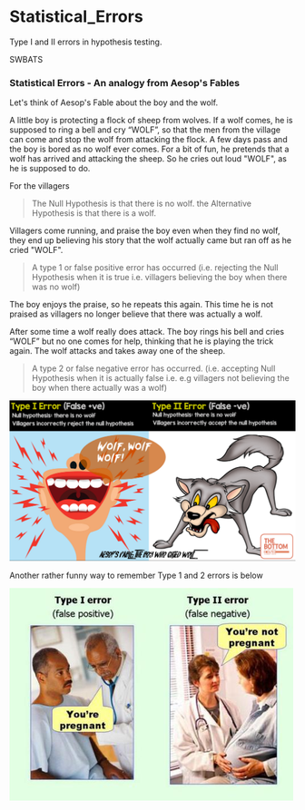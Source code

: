 # Statistical_Errors
Type I and II errors in hypothesis testing.

SWBATS

### Statistical Errors - An analogy from Aesop's Fables

Let's think of Aesop's Fable about the boy and the wolf. 

A little boy is protecting a flock of sheep from wolves. If a wolf comes, he is supposed to ring a bell and cry “WOLF”, so that the men from the village can come and stop the wolf from attacking the flock. A few days pass and the boy is bored as no wolf ever comes. For a bit of fun, he pretends that a wolf has arrived and attacking the sheep. So he cries out loud "WOLF", as he is supposed to do. 

For the villagers

> The Null Hypothesis is that there is no wolf.
> the Alternative Hypothesis is that there is a wolf. 

Villagers come running, and praise the boy even when they find no wolf, they end up believing his story that the wolf actually came but ran off as he cried "WOLF".

> A type 1 or false positive error has occurred (i.e. rejecting the Null Hypothesis when it is true i.e. villagers believing the boy when there was no wolf)

The boy enjoys the praise, so he repeats this again. This time he is not praised as villagers no longer believe that there was actually a wolf. 

After some time a wolf really does attack. The boy rings his bell and cries “WOLF” but no one comes for help, thinking that he is playing the trick again. The wolf attacks and takes away one of the sheep. 

> A type 2 or false negative error has occurred. (i.e. accepting Null Hypothesis when it is actually false i.e. e.g villagers not believing the boy when there actually was a wolf)

![](wolf.png)

Another rather funny way to remember Type 1 and 2 errors is below 

![](errors.jpg)
